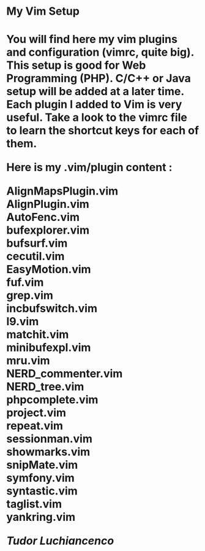 <h1>My Vim Setup<h1>

You will find here my vim plugins and configuration (vimrc, quite big).<br>
This setup is good for <b>Web Programming (PHP)</b>. C/C++ or Java setup will be added at a later time. <br/>
Each plugin I added to Vim is very useful. Take a look to the vimrc file to learn the shortcut keys for each of them.

  Here is my <b>.vim/plugin</b> content :

  AlignMapsPlugin.vim<br/>
  AlignPlugin.vim<br/>
  AutoFenc.vim<br/>
  bufexplorer.vim<br/>
  bufsurf.vim<br/>
  cecutil.vim<br/>
  EasyMotion.vim<br/>
  fuf.vim<br/>
  grep.vim<br/>
  incbufswitch.vim<br/>
  l9.vim<br/>
  matchit.vim<br/>
  minibufexpl.vim<br/>
  mru.vim<br/>
  NERD_commenter.vim<br/>
  NERD_tree.vim<br/>
  phpcomplete.vim<br/>
  project.vim<br/>
  repeat.vim<br/>
  sessionman.vim<br/>
  showmarks.vim<br/>
  snipMate.vim<br/>
  symfony.vim<br/>
  syntastic.vim<br/>
  taglist.vim<br/>
  yankring.vim<br/>

<i>Tudor Luchiancenco</i>
